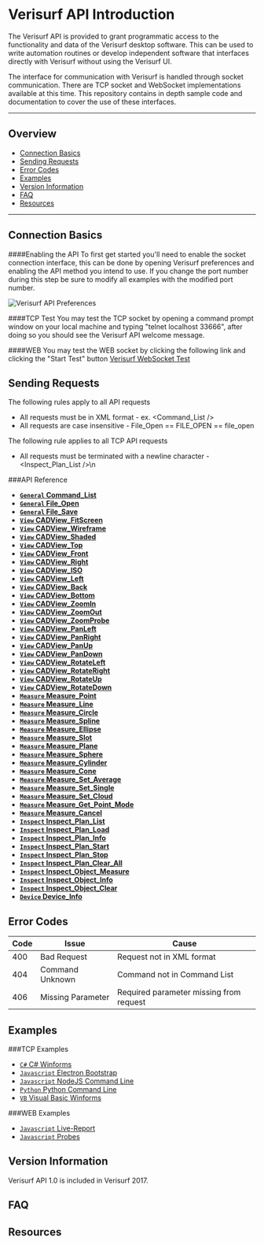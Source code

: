 # Verisurf API Introduction

The Verisurf API is provided to grant programmatic access to the functionality and data of the Verisurf desktop software.  This can be used to write automation routines or develop independent software that interfaces directly with Verisurf without using the Verisurf UI.

The interface for communication with Verisurf is handled through socket communication.  There are TCP socket and WebSocket implementations available at this time.  This repository contains in depth sample code and documentation to cover the use of these interfaces.

***

## Overview
* [Connection Basics](#connection)
* [Sending Requests](#requests)
* [Error Codes](#error)
* [Examples](#examples)
* [Version Information](#version)
* [FAQ](#faq)
* [Resources](#resources)

***

## <a name="connection">Connection Basics</a>
####Enabling the API
To first get started you'll need to enable the socket connection interface, this can be done by opening Verisurf preferences and enabling the API method you intend to use.  If you change the port number during this step be sure to modify all examples with the modified port number.

![Verisurf API Preferences](https://github.com/verisurf/verisurf-api/blob/master/documentation/images/api-enabled.png)

####TCP Test
You may test the TCP socket by opening a command prompt window on your local machine and typing "telnet localhost 33666", after doing so you should see the Verisurf API welcome message.

####WEB
You may test the WEB socket by clicking the following link and clicking the "Start Test" button [Verisurf WebSocket Test](http://sdk.verisurf.com/connection-test)

## <a name="requests">Sending Requests</a>
The following rules apply to all API requests
* All requests must be in XML format - ex. &lt;Command_List /&gt;
* All requests are case insensitive - File_Open == FILE_OPEN == file_open

The following rule applies to all TCP API requests
* All requests must be terminated with a newline character - &lt;Inspect_Plan_List /&gt;\n

###API Reference
- **[<code>General</code> Command_List](https://github.com/verisurf/verisurf-api/blob/master/documentation/command_list.md)**
- **[<code>General</code> File_Open](https://github.com/verisurf/verisurf-api/blob/master/documentation/file_open.md)**
- **[<code>General</code> File_Save](https://github.com/verisurf/verisurf-api/blob/master/documentation/file_save.md)**
- **[<code>View</code> CADView_FitScreen](https://github.com/verisurf/verisurf-api/blob/master/documentation/cadview_fitscreen.md)**
- **[<code>View</code> CADView_Wireframe](https://github.com/verisurf/verisurf-api/blob/master/documentation/cadview_wireframe.md)**
- **[<code>View</code> CADView_Shaded](https://github.com/verisurf/verisurf-api/blob/master/documentation/cadview_shaded.md)**
- **[<code>View</code> CADView_Top](https://github.com/verisurf/verisurf-api/blob/master/documentation/cadview_top.md)**
- **[<code>View</code> CADView_Front](https://github.com/verisurf/verisurf-api/blob/master/documentation/cadview_front.md)**
- **[<code>View</code> CADView_Right](https://github.com/verisurf/verisurf-api/blob/master/documentation/cadview_right.md)**
- **[<code>View</code> CADView_ISO](https://github.com/verisurf/verisurf-api/blob/master/documentation/cadview_iso.md)**
- **[<code>View</code> CADView_Left](https://github.com/verisurf/verisurf-api/blob/master/documentation/cadview_left.md)**
- **[<code>View</code> CADView_Back](https://github.com/verisurf/verisurf-api/blob/master/documentation/cadview_back.md)**
- **[<code>View</code> CADView_Bottom](https://github.com/verisurf/verisurf-api/blob/master/documentation/cadview_bottom.md)**
- **[<code>View</code> CADView_ZoomIn](https://github.com/verisurf/verisurf-api/blob/master/documentation/cadview_zoomin.md)**
- **[<code>View</code> CADView_ZoomOut](https://github.com/verisurf/verisurf-api/blob/master/documentation/cadview_zoomout.md)**
- **[<code>View</code> CADView_ZoomProbe](https://github.com/verisurf/verisurf-api/blob/master/documentation/cadview_zoomprobe.md)**
- **[<code>View</code> CADView_PanLeft](https://github.com/verisurf/verisurf-api/blob/master/documentation/cadview_panleft.md)**
- **[<code>View</code> CADView_PanRight](https://github.com/verisurf/verisurf-api/blob/master/documentation/cadview_panright.md)**
- **[<code>View</code> CADView_PanUp](https://github.com/verisurf/verisurf-api/blob/master/documentation/cadview_panup.md)**
- **[<code>View</code> CADView_PanDown](https://github.com/verisurf/verisurf-api/blob/master/documentation/cadview_pandown.md)**
- **[<code>View</code> CADView_RotateLeft](https://github.com/verisurf/verisurf-api/blob/master/documentation/cadview_rotateleft.md)**
- **[<code>View</code> CADView_RotateRight](https://github.com/verisurf/verisurf-api/blob/master/documentation/cadview_rotateright.md)**
- **[<code>View</code> CADView_RotateUp](https://github.com/verisurf/verisurf-api/blob/master/documentation/cadview_rotateup.md)**
- **[<code>View</code> CADView_RotateDown](https://github.com/verisurf/verisurf-api/blob/master/documentation/cadview_rotatedown.md)**
- **[<code>Measure</code> Measure_Point](https://github.com/verisurf/verisurf-api/blob/master/documentation/measure_point.md)**
- **[<code>Measure</code> Measure_Line](https://github.com/verisurf/verisurf-api/blob/master/documentation/measure_line.md)**
- **[<code>Measure</code> Measure_Circle](https://github.com/verisurf/verisurf-api/blob/master/documentation/measure_circle.md)**
- **[<code>Measure</code> Measure_Spline](https://github.com/verisurf/verisurf-api/blob/master/documentation/measure_spline.md)**
- **[<code>Measure</code> Measure_Ellipse](https://github.com/verisurf/verisurf-api/blob/master/documentation/measure_ellipse.md)**
- **[<code>Measure</code> Measure_Slot](https://github.com/verisurf/verisurf-api/blob/master/documentation/measure_slot.md)**
- **[<code>Measure</code> Measure_Plane](https://github.com/verisurf/verisurf-api/blob/master/documentation/measure_plane.md)**
- **[<code>Measure</code> Measure_Sphere](https://github.com/verisurf/verisurf-api/blob/master/documentation/measure_sphere.md)**
- **[<code>Measure</code> Measure_Cylinder](https://github.com/verisurf/verisurf-api/blob/master/documentation/measure_cylinder.md)**
- **[<code>Measure</code> Measure_Cone](https://github.com/verisurf/verisurf-api/blob/master/documentation/measure_cone.md)**
- **[<code>Measure</code> Measure_Set_Average](https://github.com/verisurf/verisurf-api/blob/master/documentation/measure_set_average.md)**
- **[<code>Measure</code> Measure_Set_Single](https://github.com/verisurf/verisurf-api/blob/master/documentation/measure_set_single.md)**
- **[<code>Measure</code> Measure_Set_Cloud](https://github.com/verisurf/verisurf-api/blob/master/documentation/measure_set_cloud.md)**
- **[<code>Measure</code> Measure_Get_Point_Mode](https://github.com/verisurf/verisurf-api/blob/master/documentation/measure_get_point_mode.md)**
- **[<code>Measure</code> Measure_Cancel](https://github.com/verisurf/verisurf-api/blob/master/documentation/measure_cancel.md)**
- **[<code>Inspect</code> Inspect_Plan_List](https://github.com/verisurf/verisurf-api/blob/master/documentation/inspect_plan_list.md)**
- **[<code>Inspect</code> Inspect_Plan_Load](https://github.com/verisurf/verisurf-api/blob/master/documentation/inspect_plan_load.md)**
- **[<code>Inspect</code> Inspect_Plan_Info](https://github.com/verisurf/verisurf-api/blob/master/documentation/inspect_plan_info.md)**
- **[<code>Inspect</code> Inspect_Plan_Start](https://github.com/verisurf/verisurf-api/blob/master/documentation/inspect_plan_start.md)**
- **[<code>Inspect</code> Inspect_Plan_Stop](https://github.com/verisurf/verisurf-api/blob/master/documentation/inspect_plan_stop.md)**
- **[<code>Inspect</code> Inspect_Plan_Clear_All](https://github.com/verisurf/verisurf-api/blob/master/documentation/inspect_plan_clear_all.md)**
- **[<code>Inspect</code> Inspect_Object_Measure](https://github.com/verisurf/verisurf-api/blob/master/documentation/inspect_object_measure.md)**
- **[<code>Inspect</code> Inspect_Object_Info](https://github.com/verisurf/verisurf-api/blob/master/documentation/inspect_object_info.md)**
- **[<code>Inspect</code> Inspect_Object_Clear](https://github.com/verisurf/verisurf-api/blob/master/documentation/inspect_object_clear.md)**
- **[<code>Device</code> Device_Info](https://github.com/verisurf/verisurf-api/blob/master/documentation/device_info.md)**

## <a name="error">Error Codes</a>
| Code | Issue | Cause |
|------|-------|------------|
| 400 | Bad Request | Request not in XML format |
| 404 | Command Unknown | Command not in Command List |
| 406 | Missing Parameter | Required parameter missing from request |

## <a name="examples">Examples</a>
###TCP Examples
* [<code>C#</code> C# Winforms](https://github.com/verisurf/verisurf-api/tree/master/tcp-examples/CSharp)
* [<code>Javascript</code> Electron Bootstrap](https://github.com/verisurf/verisurf-api/tree/master/tcp-examples/Electron)
* [<code>Javascript</code> NodeJS Command Line](https://github.com/verisurf/verisurf-api/tree/master/tcp-examples/NodeJS)
* [<code>Python</code> Python Command Line](https://github.com/verisurf/verisurf-api/tree/master/tcp-examples/Python)
* [<code>VB</code> Visual Basic Winforms](https://github.com/verisurf/verisurf-api/tree/master/tcp-examples/VisualBasic)

###WEB Examples
* [<code>Javascript</code> Live-Report](https://github.com/verisurf/verisurf-api/tree/master/web-examples/Live-Report)
* [<code>Javascript</code> Probes](https://github.com/verisurf/verisurf-api/tree/master/web-examples/Probes)

## <a name="version">Version Information</a>
Verisurf API 1.0 is included in Verisurf 2017.

## <a name="faq">FAQ</a>

## <a name="resources">Resources</a>
